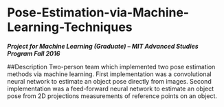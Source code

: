 # Pose-Estimation-via-Machine-Learning-Techniques
***Project for Machine Learning (Graduate) – MIT Advanced Studies Program				                        Fall 2016***

##Description
Two-person team  which implemented two pose estimation methods via machine learning. First implementation was a convolutional neural network to estimate an object pose directly from images. Second implementation was a feed-forward neural network to estimate an object pose from 2D projections measurements of reference points on an object.
